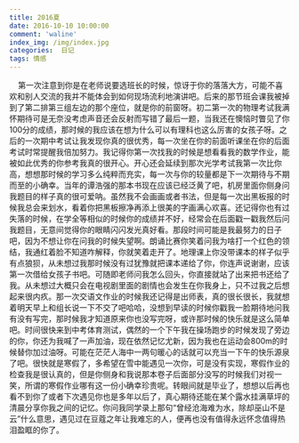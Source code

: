 ```yaml
---
title: 2016夏
date: 2016-10-10 10:00:00
comment: 'waline'
index_img: /img/index.jpg
categories:  日记
tags: 情感
---
```


​&nbsp;&nbsp;&nbsp;&nbsp;第一次注意到你是在老师说要选班长的时候，惊讶于你的落落大方，可能不喜欢和别人交流的我并不能体会到如何现场流利地演讲吧。后来的那节班会课我被掉到了第二排第三组左边的那个座位，就是你的前窗呀。初二第一次的物理考试我满怀期待可是无奈没考虑声音还会反射而写错了最后一题，当我还在懊恼时瞥见了你100分的成绩，那时候的我应该在想为什么可以有理科也这么厉害的女孩子呀。之后的一次期中考试让我发现你真的很优秀，每一次坐在你的前面听课坐在你的后面考试时常提醒我倍加努力。我记得你第一次找我的时候是想看看我的数学作业，能被如此优秀的你参考我真的很开心。开心还会延续到那次光学考试我第一次比你高，想想那时候的学习多么纯粹而充实，每一次与你的较量都是下一次期待与不期而至的小确幸。当年的谭浩强的那本书现在应该已经泛黄了吧，机房里面你侧身问我题目的样子真的很可爱呐。虽然我不会画画或者书法，但是每一次出黑板报的时候我总会来划水，看着你把黑板擦净再添上很美的字画满心欢喜。还记得你也有过失落的时候，在学全等相似的时候你的成绩并不好，经常会在后面戳一戳我然后问我题目，无意间觉得你的眼睛闪闪发光真好看。那段时间可能是我最努力的日子吧，因为不想让你在问我的时候失望啊。朗诵比赛你笑着问我为啥打一个红色的领结，我通红着脸不知道咋解释，你就笑着走开了。地理课上你没带课本的样子似乎有点狼狈，从未想过我那时候没有过犹豫就把课本递给了你，你连声说谢谢，应该第一次借给女孩子书吧。可随即老师问我怎么回头，你直接就站了出来把书还给了我。从未想过大概只会在电视剧里面的剧情也会发生在你我身上，只不过我之后想起来很内疚。那一次交语文作业的时候我还记得是出师表，真的很长很长，我就想着明天早上和组长说一下不交了吧哈哈，没想到早读的时候你戳我一脸期待地问我有没有写完，那时候我才知道原来你也没写完呀，或许那时候的快乐就是这么简单吧。时间很快来到中考体育测试，偶然的一个下午我在操场跑步的时候发现了旁边的你，你还为我喊了一声加油，现在依然记忆尤新，因为我也在运动会800m的时候替你加过油呀。可能在茫茫人海中一两句暖心的话就可以充当一下午的快乐源泉了吧。很快就是寒假了，多希望在雪中能遇见一次你，可是没有实现，寒假作业的检查我是很认真的，但是你侧身和我说那本卷子后面部分没写的时候我们对视一笑，所谓的寒假作业哪有这一份小确幸珍贵呢。转眼间就是毕业了，想想以后再也看不到你了或者下次遇见你也是多年以后了，真心期待还能在某个露水挂满草坪的清晨分享你我之间的记忆。你问我同学录上那句“曾经沧海难为水，除却巫山不是云”什么意思，遇见过在豆蔻之年让我难忘的人，便再也没有值得永远怀念值得热泪盈眶的你了。